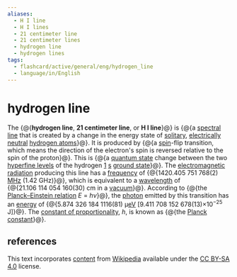 ```yaml
---
aliases:
  - H I line
  - H I lines
  - 21 centimeter line
  - 21 centimeter lines
  - hydrogen line
  - hydrogen lines
tags:
  - flashcard/active/general/eng/hydrogen_line
  - language/in/English
---
```


# hydrogen line

The {@{__hydrogen line__, __21 centimeter line__, or __H I line__}@} is {@{a [spectral line](spectral%20line.md) that is created by a change in the energy state of [solitary](monatomic%20gas.md), [electrically neutral](electric%20charge.md) [hydrogen atoms](hydrogen%20atom.md)}@}. It is produced by {@{a [spin](spin%20(physics).md)-flip transition, which means the direction of the electron's spin is reversed relative to the spin of the proton}@}. This is {@{a [quantum state](quantum%20state.md) change between the two [hyperfine levels](hyperfine%20structure.md) of the hydrogen [1](principal%20quantum%20number.md) [s](azimuthal%20quantum%20number.md) [ground state](ground%20state.md)}@}. The [electromagnetic radiation](electromagnetic%20radiation.md) producing this line has a [frequency](frequency.md) of {@{1420.405&nbsp;751&nbsp;768(2) [MHz](hertz.md) (1.42 GHz)}@}, which is equivalent to a [wavelength](wavelength.md) of {@{21.106&nbsp;114&nbsp;054&nbsp;160(30) cm in a [vacuum](vacuum.md)}@}. According to {@{the [Planck–Einstein relation](planck%20relation.md) _E_ = _hν_}@}, the [photon](photon.md) emitted by this transition has an [energy](photon%20energy.md) of {@{5.874&nbsp;326&nbsp;184&nbsp;1116(81) μ[eV](electronvolt.md) [9.411&nbsp;708&nbsp;152&nbsp;678(13)×10<sup>−25</sup> J]}@}. The [constant of proportionality](proportionality%20(mathematics).md), _h_, is known as {@{the [Planck constant](Planck%20constant.md)}@}. <!--SR:!2025-05-27,206,310!2026-10-25,618,330!2025-03-17,168,310!2025-11-11,328,290!2025-04-14,47,130!2025-03-06,40,130!2026-08-12,550,310!2025-04-29,57,130!2025-08-14,289,333-->

## references

This text incorporates [content](https://en.wikipedia.org/wiki/hydrogen_line) from [Wikipedia](Wikipedia.md) available under the [CC BY-SA 4.0](https://creativecommons.org/licenses/by-sa/4.0/) license.
